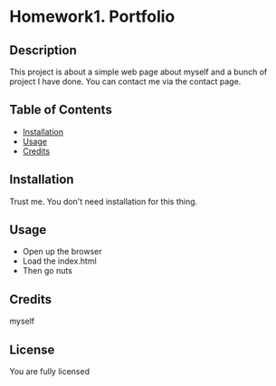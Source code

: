 # Homework1. Portfolio
## Description 

This project is about a simple web page about myself and a bunch of project I have done. You can contact me via the contact page. 


## Table of Contents

* [Installation](#installation)
* [Usage](#usage)
* [Credits](#credits)


## Installation

Trust me. You don't need installation for this thing.


## Usage 

* Open up the browser
* Load the index.html
* Then go nuts


## Credits

myself



## License

You are fully licensed

